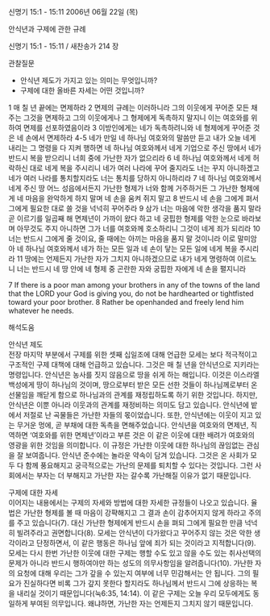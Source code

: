 신명기 15:1 - 15:11 
2006년 06월 22일 (목)

안식년과 구제에 관한 규례



신명기 15:1 - 15:11 / 새찬송가 214 장


관찰질문
- 안식년 제도가 가지고 있는 의미는 무엇입니까?
- 구제에 대한 올바른 자세는 어떤 것입니까?

1 매 칠 년 끝에는 면제하라 2 면제의 규례는 이러하니라 그의 이웃에게 꾸어준 모든 채주는 그것을 면제하고 그의 이웃에게나 그 형제에게 독촉하지 말지니 이는 여호와를 위하여 면제를 선포하였음이라 3 이방인에게는 네가 독촉하려니와 네 형제에게 꾸어준 것은 네 손에서 면제하라 4-5 네가 만일 네 하나님 여호와의 말씀만 듣고 내가 오늘 네게 내리는 그 명령을 다 지켜 행하면 네 하나님 여호와께서 네게 기업으로 주신 땅에서 네가 반드시 복을 받으리니 너희 중에 가난한 자가 없으리라 6 네 하나님 여호와께서 네게 허락하신 대로 네게 복을 주시리니 네가 여러 나라에 꾸어 줄지라도 너는 꾸지 아니하겠고 네가 여러 나라를 통치할지라도 너는 통치를 당하지 아니하리라 7 네 하나님 여호와께서 네게 주신 땅 어느 성읍에서든지 가난한 형제가 너와 함께 거주하거든 그 가난한 형제에게 네 마음을 완악하게 하지 말며 네 손을 움켜 쥐지 말고 8 반드시 네 손을 그에게 펴서 그에게 필요한 대로 쓸 것을 넉넉히 꾸어주라 9 삼가 너는 마음에 악한 생각을 품지 말라 곧 이르기를 일곱째 해 면제년이 가까이 왔다 하고 네 궁핍한 형제를 악한 눈으로 바라보며 아무것도 주지 아니하면 그가 너를 여호와께 호소하리니 그것이 네게 죄가 되리라 10 너는 반드시 그에게 줄 것이요, 줄 때에는 아끼는 마음을 품지 말 것이니라 이로 말미암아 네 하나님 여호와께서 네가 하는 모든 일과 네 손이 닿는 모든 일에 네게 복을 주시리라 11 땅에는 언제든지 가난한 자가 그치지 아니하겠으므로 내가 네게 명령하여 이르노니 너는 반드시 네 땅 안에 네 형제 중 곤란한 자와 궁핍한 자에게 네 손을 펼지니라 

7  If there is a poor man among your brothers in any of the towns of the land that the LORD your God is giving you, do not be hardhearted or tightfisted toward your poor brother. 8  Rather be openhanded and freely lend him whatever he needs.

해석도움





안식년 제도  
전장 마지막 부분에서 구제를 위한 셋째 십일조에 대해 언급한 모세는 보다 적극적이고 구조적인 구제 대책에 대해 언급하고 있습니다. 그것은 매 칠 년을 안식년으로 지키라는 명령입니다. 안식년은 농사를 짓지 않음으로 땅을 쉬게 하는 해입니다. 이것은 이스라엘 백성에게 땅이 하나님의 것이며, 땅으로부터 받은 모든 선한 것들이 하나님께로부터 온 선물임을 깨닫게 함으로 하나님과의 관계를 재정립하도록 하기 위한 것입니다. 하지만, 안식년은 이뿐 아니라 이웃과의 관계를 재정비하는 의미도 담고 있습니다. 안식년에 밭에서 저절로 난 곡물들은 가난한 자들의 몫이었습니다. 또한, 안식년에는 이웃이 지고 있는 무거운 멍에, 곧 부채에 대한 독촉을 면해주었습니다. 안식년을 여호와의 면제년, 직역하면 ‘여호와를 위한 면제년’이라고 부른 것은 이 같은 이웃에 대한 배려가 여호와의 영광을 위한 것임을 의미합니다. 이 규정은 가난한 이웃에 대한 하나님의 끊임없는 관심을 잘 보여줍니다. 안식년 준수에는 놀라운 약속이 담겨 있습니다. 그것은 온 사회가 모두 다 함께 풍요해지고 궁극적으로는 가난의 문제를 퇴치할 수 있다는 것입니다. 그런 사회에서는 부자는 더 부해지고 가난한 자는 갈수록 가난해질 이유가 없기 때문입니다.  

구제에 대한 자세  
이어지는 내용에서는 구제의 자세와 방법에 대한 자세한 규정들이 나오고 있습니다. 율법은 가난한 형제를 볼 때 마음이 강퍅해지고 그 결과 손이 감추어지지 않게 하라고 주의를 주고 있습니다(7). 대신 가난한 형제에게 반드시 손을 펴되 그에게 필요한 만큼 넉넉히 빌려주라고 권면합니다(8). 모세는 안식년이 다가왔다고 꾸어주지 않는 것은 악한 생각이라고 단정하면서, 이 같은 행동은 하나님 앞에 죄가 되는 것이라고 지적합니다(9). 모세는 다시 한번 가난한 이웃에 대한 구제는 행할 수도 있고 않을 수도 있는 취사선택의 문제가 아니라 반드시 행하여야만 하는 성도의 의무사항임을 알려줍니다(10). 가난한 자의 요청에 대해 우리는 그가 갚을 수 있는지 여부에 너무 민감해서는 안 됩니다. 그의 필요가 진실하다면 비록 그가 갚지 못한다 할지라도 하나님께서 반드시 그에 상응하는 복을 내리실 것이기 때문입니다(눅6:35, 14:14). 이 같은 구제는 오늘 우리 모두에게도 동일하게 부여된 의무입니다. 왜냐하면, 가난한 자는 언제든지 그치지 않기 때문입니다.